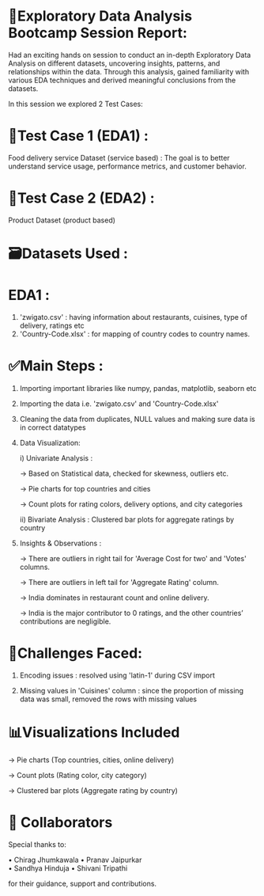 # 🚀Exploratory Data Analysis Bootcamp Session Report:
Had an exciting hands on session to conduct an in-depth Exploratory Data 
Analysis on different datasets, uncovering insights, patterns, and 
relationships within the data. Through this analysis, gained familiarity 
with various EDA techniques and derived meaningful conclusions from the 
datasets.

In this session we explored 2 Test Cases:
# 📌Test Case 1 (EDA1) : 
Food delivery service Dataset (service based) : The goal is to better 
understand service usage, performance metrics, and customer behavior.
# 📌Test Case 2 (EDA2) :                    
Product Dataset (product based)

# 🗃️Datasets Used :
# EDA1 : 
1. 'zwigato.csv' : having information about restaurants, cuisines,
   type of delivery, ratings etc 
3. 'Country-Code.xlsx' : for mapping of country codes to country names.

# ✅Main Steps :
1. Importing important libraries like numpy, pandas, matplotlib,
   seaborn etc
2. Importing the data i.e. 'zwigato.csv' and 'Country-Code.xlsx'
3. Cleaning the data from duplicates, NULL values and  making sure
   data is in correct datatypes
4. Data Visualization:
   
   i) Univariate Analysis :
   
     -> Based on Statistical data, checked for skewness, outliers etc.
   
     -> Pie charts for top countries and cities
   
     -> Count plots for rating colors, delivery options, and city
        categories

   ii) Bivariate Analysis : Clustered bar plots for aggregate ratings
       by country
   
5. Insights & Observations :
   
   -> There are outliers in right tail for 'Average Cost for two'
      and 'Votes' columns.
 
   -> There are outliers in left tail for 'Aggregate Rating' column.
 
   -> India dominates in restaurant count and online delivery.

   -> India is the major contributor to 0 ratings, and the other
      countries’ contributions are negligible.

# 🚩Challenges Faced:
   1) Encoding issues : resolved using 'latin-1' during CSV import
      
   2) Missing values in 'Cuisines' column : since the proportion of
      missing data was small, removed the rows with missing values

# 📊Visualizations Included
   -> Pie charts (Top countries, cities, online delivery)

   -> Count plots (Rating color, city category)
   
   -> Clustered bar plots (Aggregate rating by country)

# 👥 Collaborators

   Special thanks to:

   • Chirag Jhumkawala
   • Pranav Jaipurkar	
   • Sandhya Hinduja
   • Shivani Tripathi

   for their guidance, support and contributions.
  

   
   
